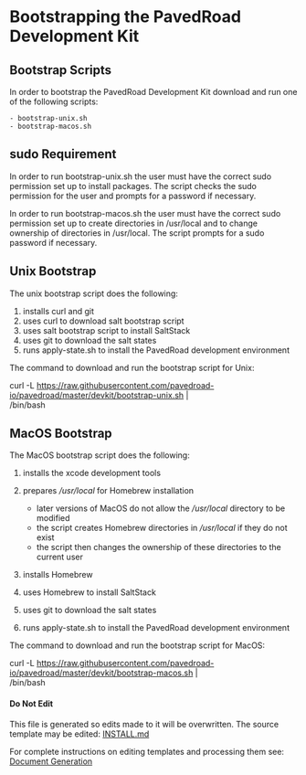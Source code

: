 # Bootstrapping the PavedRoad Development Kit

## Bootstrap Scripts

In order to bootstrap the PavedRoad Development Kit
download and run one of the following scripts:

    - bootstrap-unix.sh
    - bootstrap-macos.sh

## sudo Requirement

In order to run bootstrap-unix.sh the user must have the correct sudo permission
set up to install packages.
The script checks the sudo permission for the user and prompts for a password if necessary.

In order to run bootstrap-macos.sh the user must have the correct sudo permission
set up to create directories in /usr/local and to change ownership of directories in /usr/local.
The script prompts for a sudo password if necessary.

## Unix Bootstrap

The unix bootstrap script does the following:

1) installs curl and git
2) uses curl to download salt bootstrap script
3) uses salt bootstrap script to install SaltStack
4) uses git to download the salt states
5) runs apply-state.sh to install the PavedRoad development environment

The command to download and run the bootstrap script for Unix:

curl -L https://raw.githubusercontent.com/pavedroad-io/pavedroad/master/devkit/bootstrap-unix.sh |\
/bin/bash

## MacOS Bootstrap

The MacOS bootstrap script does the following:

1) installs the xcode development tools
2) prepares _/usr/local_ for Homebrew installation

   * later versions of MacOS do not allow the _/usr/local_ directory to be modified
   * the script creates Homebrew directories in _/usr/local_ if they do not exist
   * the script then changes the ownership of these directories to the current user
3) installs Homebrew
4) uses Homebrew to install SaltStack
5) uses git to download the salt states
6) runs apply-state.sh to install the PavedRoad development environment

The command to download and run the bootstrap script for MacOS:

curl -L https://raw.githubusercontent.com/pavedroad-io/pavedroad/master/devkit/bootstrap-macos.sh |\
/bin/bash

#### Do Not Edit
This file is generated so edits made to it will be overwritten.
The source template may be edited:
[INSTALL.md](/assets/templates/salt/INSTALL.md)

For complete instructions on editing templates and processing them see:
[Document Generation](/assets/README.md)
